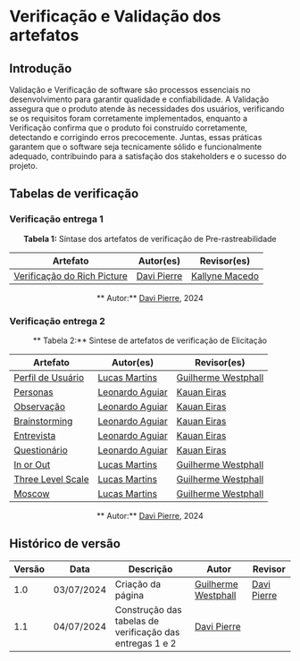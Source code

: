 # Verificação e Validação dos artefatos

## Introdução
Validação e Verificação de software são processos essenciais no desenvolvimento para garantir qualidade e confiabilidade. A Validação assegura que o produto atende às necessidades dos usuários, verificando se os requisitos foram corretamente implementados, enquanto a Verificação confirma que o produto foi construído corretamente, detectando e corrigindo erros precocemente. Juntas, essas práticas garantem que o software seja tecnicamente sólido e funcionalmente adequado, contribuindo para a satisfação dos stakeholders e o sucesso do projeto.

## Tabelas de verificação

### Verificação entrega 1

<center>

**Tabela 1:** Síntase dos artefatos de verificação de Pre-rastreabilidade

| Artefato | Autor(es) | Revisor(es) |
| --------- | ----------- | --------|
|[Verificação do Rich Picture](https://requisitos-de-software.github.io/2024.1-Firefox/verificacao/grupo_6/entrega_1/#rich-picture) | [Davi Pierre](https://github.com/DaviPierre) |  [Kallyne Macedo](https://github.com/kalipassos) |

** Autor:** [Davi Pierre](https://github.com/DaviPierre), 2024

</center>

### Verificação entrega 2

<center>

** Tabela 2:** Sintese de artefatos de verificação de Elicitação

| Artefato | Autor(es) | Revisor(es) |
| --------- | ----------- | --------|
|[Perfil de Usuário](https://requisitos-de-software.github.io/2024.1-Firefox/verificacao/grupo_6/entrega_2/#perfil-de-usuario) | [Lucas Martins](https://github.com/martinsglucas) |  [Guilherme Westphall](https://github.com/west7) |
|[Personas](https://requisitos-de-software.github.io/2024.1-Firefox/verificacao/grupo_6/entrega_2/#personas) | [Leonardo Aguiar](https://github.com/Leonardo0o0) |  [Kauan Eiras](https://github.com/kauaneiras) |
|[Observação](https://requisitos-de-software.github.io/2024.1-Firefox/verificacao/grupo_6/entrega_2/#observacao) | [Leonardo Aguiar](https://github.com/Leonardo0o0) |  [Kauan Eiras](https://github.com/kauaneiras) |
|[Brainstorming](https://requisitos-de-software.github.io/2024.1-Firefox/verificacao/grupo_6/entrega_2/#brainstorming) | [Leonardo Aguiar](https://github.com/Leonardo0o0) |  [Kauan Eiras](https://github.com/kauaneiras) |
|[Entrevista](https://requisitos-de-software.github.io/2024.1-Firefox/verificacao/grupo_6/entrega_2/#entrevista) | [Leonardo Aguiar](https://github.com/Leonardo0o0) |  [Kauan Eiras](https://github.com/kauaneiras) |
|[Questionário](https://requisitos-de-software.github.io/2024.1-Firefox/verificacao/grupo_6/entrega_2/#questionario) | [Leonardo Aguiar](https://github.com/Leonardo0o0) |  [Kauan Eiras](https://github.com/kauaneiras) |
|[In or Out](https://requisitos-de-software.github.io/2024.1-Firefox/verificacao/grupo_6/entrega_2/#in-or-out) | [Lucas Martins](https://github.com/martinsglucas) |  [Guilherme Westphall](https://github.com/west7) |
|[Three Level Scale](https://requisitos-de-software.github.io/2024.1-Firefox/verificacao/grupo_6/entrega_2/#three-level-scale) | [Lucas Martins](https://github.com/martinsglucas) |  [Guilherme Westphall](https://github.com/west7) |
|[Moscow](https://requisitos-de-software.github.io/2024.1-Firefox/verificacao/grupo_6/entrega_2/#moscow) | [Lucas Martins](https://github.com/martinsglucas) |  [Guilherme Westphall](https://github.com/west7) |

** Autor:** [Davi Pierre](https://github.com/DaviPierre), 2024

</center>








## Histórico de versão

| Versão | Data       | Descrição         | Autor                                           | Revisor |
| ------ | ---------- | ----------------- | ----------------------------------------------- | ------- |
| 1.0    | 03/07/2024 | Criação da página | [Guilherme Westphall](https://github.com/west7) | [Davi Pierre](https://github.com/DaviPierre)        |
| 1.1   | 04/07/2024 | Construção das tabelas de verificação das entregas 1 e 2 | [Davi Pierre](https://github.com/DaviPierre) |  |
